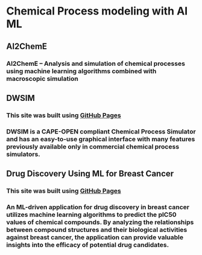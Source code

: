 # Chemical Process modeling with AI ML

## AI2ChemE
### AI2ChemE – Analysis and simulation of chemical processes using machine learning algorithms combined with macroscopic simulation

## DWSIM
### This site was built using [GitHub Pages](https://github.com/DanWBR/dwsim)
### DWSIM is a  CAPE-OPEN compliant Chemical Process Simulator and has an easy-to-use graphical interface with many features previously available only in commercial chemical process simulators.

## Drug Discovery Using ML for Breast Cancer
### This site was built using [GitHub Pages](https://github.com/getdaniel/bc-drug)
### An ML-driven application for drug discovery in breast cancer utilizes machine learning algorithms to predict the pIC50 values of chemical compounds. By analyzing the relationships between compound structures and their biological activities against breast cancer, the application can provide valuable insights into the efficacy of potential drug candidates.
